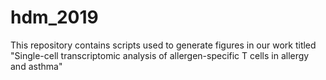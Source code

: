 # hdm_2019
This repository contains scripts used to generate figures in our work titled "Single-cell transcriptomic analysis of allergen-specific T cells in allergy and asthma"
